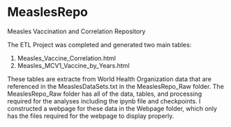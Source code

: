 # MeaslesRepo
Measles Vaccination and Correlation Repository


The ETL Project was completed and generated two main tables:
1. Measles_Vaccine_Correlation.html
2. Measles_MCV1_Vaccine_by_Years.html

These tables are extracte from World Health Organization data that are referenced in the MeaslesDataSets.txt in the MeaslesRepo_Raw folder.
The MeaslesRepo_Raw folder has all of the data, tables, and processing required for the analyses including the ipynb file and checkpoints.
I constructed a webpage for these data in the Webpage folder, which only has the files required for the webpage to display properly. 
